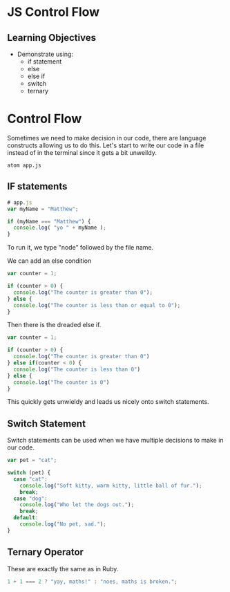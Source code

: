# JS Control Flow

## Learning Objectives
- Demonstrate using:
  - if statement
  - else
  - else if
  - switch
  - ternary

# Control Flow

Sometimes we need to make decision in our code, there are language constructs allowing us to do this.
Let's start to write our code in a file instead of in the terminal since it gets a bit unweildy.

```
atom app.js

```

## IF statements

```js
# app.js
var myName = "Matthew";

if (myName === "Matthew") {
  console.log( "yo " + myName );
}

```
To run it, we type "node" followed by the file name.


We can add an else condition

```js
var counter = 1;

if (counter > 0) {
  console.log("The counter is greater than 0");
} else {
  console.log("The counter is less than or equal to 0");
}
```
Then there is the dreaded else if.

```js
var counter = 1;

if (counter > 0) {
  console.log("The counter is greater than 0")
} else if(counter < 0) {
  console.log("The counter is less than 0")
} else {
  console.log("The counter is 0")
}
```

This quickly gets unwieldy and leads us nicely onto switch statements.

## Switch Statement

Switch statements can be used when we have multiple decisions to make in our code.

```js
var pet = "cat";

switch (pet) {
  case "cat":
    console.log("Soft kitty, warm kitty, little ball of fur.");
    break;
  case "dog":
    console.log("Who let the dogs out.");
    break;
  default:
    console.log("No pet, sad.");
}
```

## Ternary Operator

These are exactly the same as in Ruby.

```js
1 + 1 === 2 ? "yay, maths!" : "noes, maths is broken.";
```
